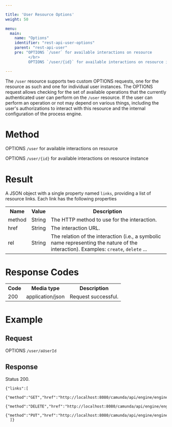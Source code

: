```yaml
---

title: 'User Resource Options'
weight: 50

menu:
  main:
    name: "Options"
    identifier: "rest-api-user-options"
    parent: "rest-api-user"
    pre: "OPTIONS `/user` for available interactions on resource
          </br>
          OPTIONS `/user/{id}` for available interactions on resource instance"

---
```



The `/user` resource supports two custom OPTIONS requests, one for the resource as such and one for individual user instances. The OPTIONS request allows checking for the set of available operations that the currently authenticated user can perform on the `/user` resource. If the user can perform an operation or not may depend on various things, including the user's authorizations to interact with this resource and the internal configuration of the process engine.

# Method

OPTIONS `/user` for available interactions on resource

OPTIONS `/user/{id}` for available interactions on resource instance


# Result

A JSON object with a single property named `links`, providing a list of resource links. Each link has the following properties

<table class="table table-striped">
  <tr>
    <th>Name</th>
    <th>Value</th>
    <th>Description</th>
  </tr>
  <tr>
    <td>method</td>
    <td>String</td>
    <td>The HTTP method to use for the interaction.</td>
  </tr>
  <tr>
    <td>href</td>
    <td>String</td>
    <td>The interaction URL.</td>
  </tr>
  <tr>
    <td>rel</td>
    <td>String</td>
    <td>The relation of the interaction (i.e., a symbolic name representing the nature of the interaction). Examples: <code>create</code>, <code>delete</code> ...</td>
  </tr>  
</table>


# Response Codes

<table class="table table-striped">
  <tr>
    <th>Code</th>
    <th>Media type</th>
    <th>Description</th>
  </tr>
  <tr>
    <td>200</td>
    <td>application/json</td>
    <td>Request successful.</td>
  </tr>
</table>


# Example

## Request

OPTIONS `/user/aUserId`
  
## Response

Status 200.

    {"links":[
      {"method":"GET","href":"http://localhost:8080/camunda/api/engine/engine/default/user/peter/profile","rel":"self"},
      {"method":"DELETE","href":"http://localhost:8080/camunda/api/engine/engine/default/user/peter","rel":"delete"},
      {"method":"PUT","href":"http://localhost:8080/camunda/api/engine/engine/default/user/peter/profile","rel":"update"}
      ]}
